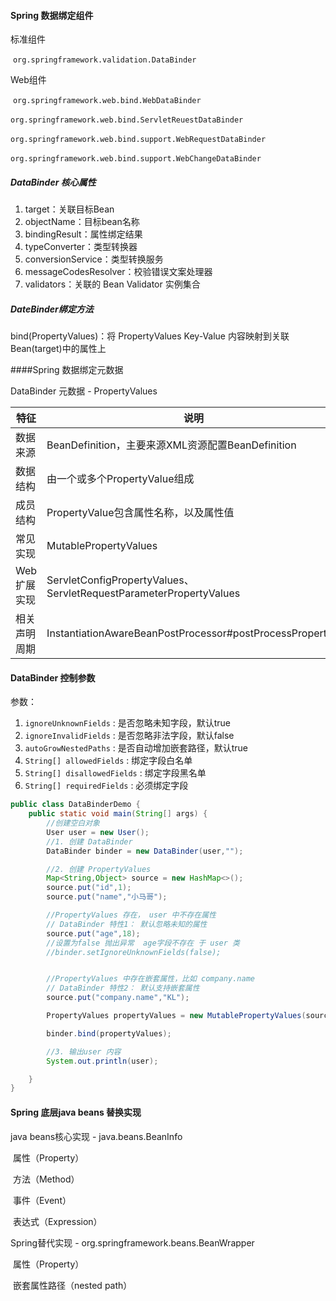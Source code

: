 

####  Spring 数据绑定组件

标准组件

​	`org.springframework.validation.DataBinder`

Web组件

​	`org.springframework.web.bind.WebDataBinder`

​	`org.springframework.web.bind.ServletReuestDataBinder`

​	`org.springframework.web.bind.support.WebRequestDataBinder`

​	`org.springframework.web.bind.support.WebChangeDataBinder`



##### DataBinder 核心属性

1. target：关联目标Bean
2. objectName：目标bean名称
3. bindingResult：属性绑定结果
4. typeConverter：类型转换器
5. conversionService：类型转换服务
6. messageCodesResolver：校验错误文案处理器
7. validators：关联的 Bean Validator 实例集合

#####  DateBinder绑定方法

bind(PropertyValues)：将 PropertyValues Key-Value 内容映射到关联Bean(target)中的属性上



####Spring 数据绑定元数据

DataBinder 元数据 - PropertyValues

| 特征         | 说明                                                         |
| ------------ | ------------------------------------------------------------ |
| 数据来源     | BeanDefinition，主要来源XML资源配置BeanDefinition            |
| 数据结构     | 由一个或多个PropertyValue组成                                |
| 成员结构     | PropertyValue包含属性名称，以及属性值                        |
| 常见实现     | MutablePropertyValues                                        |
| Web扩展实现  | ServletConfigPropertyValues、ServletRequestParameterPropertyValues |
| 相关声明周期 | InstantiationAwareBeanPostProcessor#postProcessProperties    |



####  DataBinder 控制参数

参数：

1. `ignoreUnknownFields` : 是否忽略未知字段，默认true
2. `ignoreInvalidFields` : 是否忽略非法字段，默认false
3. `autoGrowNestedPaths` : 是否自动增加嵌套路径，默认true
4. `String[] allowedFields` : 绑定字段白名单
5. `String[] disallowedFields` : 绑定字段黑名单
6. `String[] requiredFields` : 必须绑定字段

```java
public class DataBinderDemo {
    public static void main(String[] args) {
        //创建空白对象
        User user = new User();
        //1. 创建 DataBinder
        DataBinder binder = new DataBinder(user,"");

        //2. 创建 PropertyValues
        Map<String,Object> source = new HashMap<>();
        source.put("id",1);
        source.put("name","小马哥");

        //PropertyValues 存在， user 中不存在属性
        // DataBinder 特性1： 默认忽略未知的属性
        source.put("age",18);
        //设置为false 抛出异常  age字段不存在 于 user 类
        //binder.setIgnoreUnknownFields(false);


        //PropertyValues 中存在嵌套属性，比如 company.name
        // DataBinder 特性2： 默认支持嵌套属性
        source.put("company.name","KL");

        PropertyValues propertyValues = new MutablePropertyValues(source);

        binder.bind(propertyValues);

        //3. 输出user 内容
        System.out.println(user);

    }
}

```



####  Spring 底层java beans 替换实现

java beans核心实现 - java.beans.BeanInfo

​	属性（Property）

​	方法（Method）

​	事件（Event）

​	表达式（Expression）

Spring替代实现 - org.springframework.beans.BeanWrapper

​	属性（Property）

​	嵌套属性路径（nested path）



